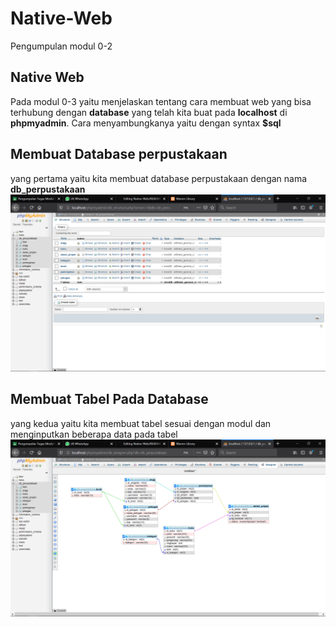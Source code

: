 # Native-Web
Pengumpulan modul 0-2

## Native Web
Pada modul 0-3 yaitu menjelaskan tentang cara membuat web yang bisa terhubung dengan **database** yang telah kita buat pada **localhost** di **phpmyadmin**.
Cara menyambungkanya yaitu dengan syntax **$sql**

## Membuat Database perpustakaan
yang pertama yaitu kita membuat database perpustakaan dengan nama **db_perpustakaan**
![Alt Text](https://github.com/adam033/Native-Web/blob/master/Screenshot%20(75).png)

## Membuat Tabel Pada Database
yang kedua yaitu kita membuat tabel sesuai dengan modul dan menginputkan beberapa data pada tabel
![Alt Text](https://github.com/adam033/Native-Web/blob/master/Screenshot%20(76).png)

